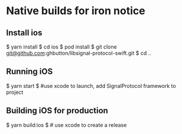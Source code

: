 # Native builds for iron notice

## Install ios
$ yarn install
$ cd ios
$ pod install
$ git clone git@github.com:ghbutton/libsignal-protocol-swift.git
$ cd ..

## Running iOS
$ yarn start
$ #use xcode to launch, add SignalProtocol framework to project

## Building iOS for production
$ yarn build:ios
$ # use xcode to create a release
